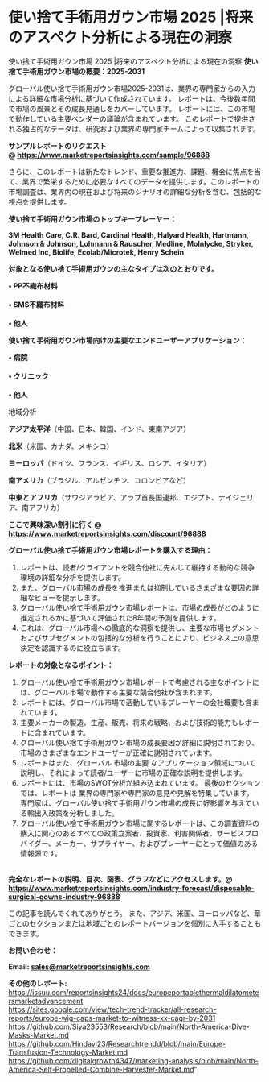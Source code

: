 # 使い捨て手術用ガウン市場 2025 |将来のアスペクト分析による現在の洞察
使い捨て手術用ガウン市場 2025 |将来のアスペクト分析による現在の洞察
<strong><b>使い捨て手術用ガウン市場の概要：2025-2031</b></strong>

グローバル使い捨て手術用ガウン市場2025-2031は、業界の専門家からの入力による詳細な市場分析に基づいて作成されています。 レポートは、今後数年間で市場の風景とその成長見通しをカバーしています。 レポートには、この市場で動作している主要ベンダーの議論が含まれています。 このレポートで提供される独占的なデータは、研究および業界の専門家チームによって収集されます。

<strong>サンプルレポートのリクエスト @ <a href=https://www.marketreportsinsights.com/sample/96888>https://www.marketreportsinsights.com/sample/96888</a></strong>

さらに、このレポートは新たなトレンド、重要な推進力、課題、機会に焦点を当て、業界で繁栄するために必要なすべてのデータを提供します。このレポートの市場調査は、業界内の現在および将来のシナリオの詳細な分析を含む、包括的な視点を提供します。

<strong>使い捨て手術用ガウン市場のトップキープレーヤー：</strong>

<strong>3M Health Care, C.R. Bard, Cardinal Health, Halyard Health, Hartmann, Johnson & Johnson, Lohmann & Rauscher, Medline, Molnlycke, Stryker, Welmed Inc, Biolife, Ecolab/Microtek, Henry Schein</strong>

<strong><b>対象となる使い捨て手術用ガウンの主なタイプは次のとおりです。</b></strong>

<strong>• PP不織布材料<br><br>• SMS不織布材料<br><br>• 他人</strong>

<strong><b>使い捨て手術用ガウン市場向けの主要なエンドユーザーアプリケーション：</b></strong>

<strong>• 病院<br><br>• クリニック<br><br>• 他人</strong>

 地域分析

<strong><b>アジア太平洋</b></strong>（中国、日本、韓国、インド、東南アジア）

<strong><b>北米</b></strong>（米国、カナダ、メキシコ）

<strong><b>ヨーロッパ</b></strong>（ドイツ、フランス、イギリス、ロシア、イタリア）

<strong><b>南アメリカ</b></strong>（ブラジル、アルゼンチン、コロンビアなど）

<strong><b>中東とアフリカ</b></strong>（サウジアラビア、アラブ首長国連邦、エジプト、ナイジェリア、南アフリカ）

<strong>ここで興味深い割引に行く @ <a href=https://www.marketreportsinsights.com/discount/96888>https://www.marketreportsinsights.com/discount/96888</a></strong>

<strong><b>グローバル使い捨て手術用ガウン市場レポートを購入する理由：</b></strong>
<ol>
  <li>レポートは、読者/クライアントを競合他社に先んじて維持する動的な競争環境の詳細な分析を提供します。</li>
  <li>また、グローバル市場の成長を推進または抑制しているさまざまな要因の詳細なビューを提示します。</li>
  <li>グローバル使い捨て手術用ガウン市場レポートは、市場の成長がどのように推定されるかに基づいて評価された8年間の予測を提供します。</li>
  <li>これは、グローバル市場への徹底的な洞察を提供し、主要な市場セグメントおよびサブセグメントの包括的な分析を行うことにより、ビジネス上の意思決定を認識するのに役立ちます。</li>
</ol>
<strong><b>レポートの対象となるポイント：</b></strong>
<ol>
  <li>グローバル使い捨て手術用ガウン市場レポートで考慮される主なポイントには、グローバル市場で動作する主要な競合他社が含まれます。</li>
  <li>レポートには、グローバル市場で活動しているプレーヤーの会社概要も含まれています。</li>
  <li>主要メーカーの製造、生産、販売、将来の戦略、および技術的能力もレポートに含まれています。</li>
  <li>グローバル使い捨て手術用ガウン市場の成長要因が詳細に説明されており、市場のさまざまなエンドユーザーが正確に説明されています。</li>
  <li>レポートはまた、グローバル 市場の主要 なアプリケーション領域について説明し、それによって読者/ユーザーに市場の正確な説明を提供します。</li>
  <li>レポートには、市場のSWOT分析が組み込まれています。 最後のセクションでは、レポートは 業界の専門家や専門家の意見や見解を特集しています。 専門家は、グローバル使い捨て手術用ガウン市場の成長に好影響を与えている輸出入政策を分析しました。</li>
  <li>グローバル使い捨て手術用ガウン市場に関するレポートは、この調査資料の購入に関心のあるすべての政策立案者、投資家、利害関係者、サービスプロバイダー、メーカー、サプライヤー、およびプレーヤーにとって価値のある情報源です。</li>
</ol><br>
<strong>完全なレポートの説明、目次、図表、グラフなどにアクセスします。@ <a href=https://www.marketreportsinsights.com/industry-forecast/disposable-surgical-gowns-industry-96888>https://www.marketreportsinsights.com/industry-forecast/disposable-surgical-gowns-industry-96888</a></strong>

この記事を読んでくれてありがとう。 また、アジア、米国、ヨーロッパなど、章ごとのセクションまたは地域ごとのレポートバージョンを個別に入手することもできます。

<strong><b>お問い合わせ：</b></strong>

<strong>Email: </strong><a href=mailto:sales@marketreportsinsights.com><strong>sales@marketreportsinsights.com</strong></a>

<strong>その他のレポート:</strong>
<br>
<a href=https://issuu.com/reportsinsights24/docs/europeportablethermaldilatometersmarketadvancement>https://issuu.com/reportsinsights24/docs/europeportablethermaldilatometersmarketadvancement</a>
<br>
<a href=https://sites.google.com/view/tech-trend-tracker/all-research-reports/europe-wig-caps-market-to-witness-xx-cagr-by-2031>https://sites.google.com/view/tech-trend-tracker/all-research-reports/europe-wig-caps-market-to-witness-xx-cagr-by-2031</a>
<br>
<a href=https://github.com/Siya23553/Research/blob/main/North-America-Dive-Masks-Market.md>https://github.com/Siya23553/Research/blob/main/North-America-Dive-Masks-Market.md</a>
<br>
<a href=https://github.com/Hindavi23/Researchtrendd/blob/main/Europe-Transfusion-Technology-Market.md>https://github.com/Hindavi23/Researchtrendd/blob/main/Europe-Transfusion-Technology-Market.md</a>
<br>
<a href=https://github.com/digitalgrowth4347/marketing-analysis/blob/main/North-America-Self-Propelled-Combine-Harvester-Market.md>https://github.com/digitalgrowth4347/marketing-analysis/blob/main/North-America-Self-Propelled-Combine-Harvester-Market.md</a>"
